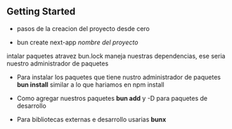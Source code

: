 
## Getting Started

- pasos de la creacion del proyecto desde cero

- bun create next-app *nombre del proyecto*

intalar paquetes atravez bun.lock maneja nuestras dependencias, ese seria nuestro administrador de paquetes

- Para instalar los paquetes que tiene nustro administrador de paquetes **bun install** similar a lo que hariamos en npm install

- Como agregar nuestros paquetes **bun add** y -D para paquetes de desarrollo 

- Para bibliotecas externas e desarrollo usarias **bunx**